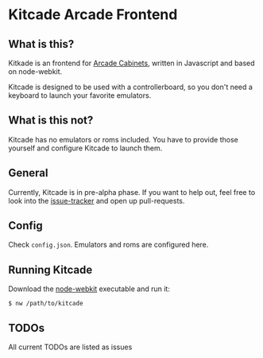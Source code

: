 Kitcade Arcade Frontend
=======================


What is this?
-------------

Kitkade is an frontend for [Arcade Cabinets](https://en.wikipedia.org/wiki/Arcade_cabinet), written in Javascript and based on node-webkit.

Kitcade is designed to be used with a controllerboard, so you don't need a keyboard to launch your favorite emulators.

What is this not?
-----------------

Kitcade has no emulators or roms included. You have to provide those yourself and configure Kitcade to launch them.

General
-------

Currently, Kitcade is in pre-alpha phase. If you want to help out, feel free to look into the [issue-tracker](https://github.com/SkaveRat/kitcade/issues) and open up pull-requests.

Config
------

Check `config.json`. Emulators and roms are configured here.

Running Kitcade
---------------

Download the [node-webkit](https://github.com/rogerwang/node-webkit) executable and run it:

`$ nw /path/to/kitcade`

TODOs
-----

All current TODOs are listed as issues
